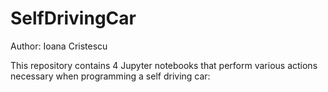 # SelfDrivingCar
Author: Ioana Cristescu <br/>

This repository contains 4 Jupyter notebooks that perform various actions necessary when programming a self driving car: <br/>
